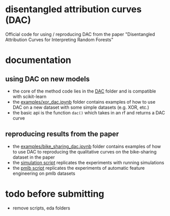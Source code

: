 # disentangled attribution curves (DAC)
Official code for using / reproducing DAC from the paper "Disentangled Attribution Curves for Interpreting Random Forests" 



# documentation

## using DAC on new models
- the core of the method code lies in the [DAC](dac) folder and is compatible with scikit-learn
- the [examples/xor_dac.ipynb](examples/simple_ex.py) folder contains examples of how to use DAC on a new dataset with some simple datasets (e.g. XOR, etc.)
- the basic api is the function ```dac()``` which takes in an rf and returns a DAC curve


## reproducing results from the paper
- the [examples/bike_sharing_dac.ipynb](examples/bike_sharing_dac.ipynb) folder contains examples of how to use DAC to reproducing the qualitative curves on the bike-sharing dataset in the paper
- the [simulation script](experiments/simulation/run_sim_synthetic.py) replicates the experiments with running simulations
- the [pmlb script](experiments/pmlb/run_dac_feature_engineered.py) replicates the experiments of automatic feature engineering on pmlb datasets


# todo before submitting
- remove scripts, eda folders